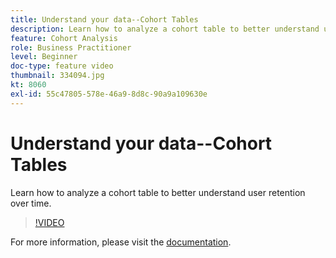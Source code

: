 ```yaml
---
title: Understand your data--Cohort Tables
description: Learn how to analyze a cohort table to better understand user retention over time.
feature: Cohort Analysis
role: Business Practitioner
level: Beginner
doc-type: feature video
thumbnail: 334094.jpg
kt: 8060
exl-id: 55c47805-578e-46a9-8d8c-90a9a109630e
---
```

# Understand your data--Cohort Tables

Learn how to analyze a cohort table to better understand user retention over time.

>[!VIDEO](https://video.tv.adobe.com/v/334094/?quality=12&learn=on)

For more information, please visit the [documentation](https://experienceleague.adobe.com/docs/analytics/analyze/analysis-workspace/visualizations/cohort-table/cohort-analysis.html?lang=en).
